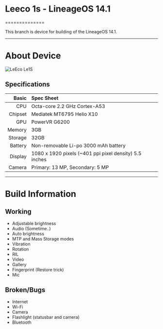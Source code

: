 # Leeco 1s - LineageOS 14.1 
==============

This branch is device for building of the LineageOS 14.1.

---

# About Device

![LeEco Le1S](http://cdn2.gsmarena.com/vv/pics/leeco/letv-le-1s-1.jpg "LeEco Le1S")


## Specifications


Basic   | Spec Sheet
-------:|:-------------------------
CPU     | Octa-core 2.2 GHz Cortex-A53
Chipset | Mediatek MT6795 Helio X10
GPU     | PowerVR G6200
Memory  | 3GB 
Storage | 32GB
Battery | Non-removable Li-po 3000 mAh battery
Display | 1080 x 1920 pixels (~401 ppi pixel density) 5.5 inches
Camera  | Primary: 13 MP, Secondary: 5 MP

---

# Build Information

## Working
 * Adjustable brightness
 * Audio (Sometime..)
 * Auto brightness
 * MTP and Mass Storage modes
 * Vibration
 * Rotation
 * RIL
 * Video 
 * Gallery
 * Fingerprint (Restore trick)
 * Mic
  
## Broken/Bugs
 * Internet
 * Wi-Fi
 * Camera
 * Flashlight (statusbar and camera)
 * Bluetooth

